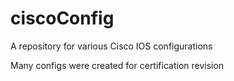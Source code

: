 ciscoConfig
===========

A repository for various Cisco IOS configurations

Many configs were created for certification revision
